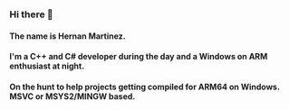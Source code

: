 ### Hi there 👋

#### The name is Hernan Martinez.

#### I'm a C++ and C# developer during the day and a Windows on ARM enthusiast at night.
#### On the hunt to help projects getting compiled for ARM64 on Windows. MSVC or MSYS2/MINGW based.

<!--
**hmartinez82/hmartinez82** is a ✨ _special_ ✨ repository because its `README.md` (this file) appears on your GitHub profile.

Here are some ideas to get you started:

- 🔭 I’m currently working on ...
- 🌱 I’m currently learning ...
- 👯 I’m looking to collaborate on ...
- 🤔 I’m looking for help with ...
- 💬 Ask me about ...
- 📫 How to reach me: ...
- 😄 Pronouns: ...
- ⚡ Fun fact: ...
-->
